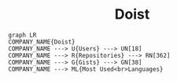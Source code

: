 <h1 align="center">Doist</h1>

```mermaid
graph LR
COMPANY_NAME{Doist}
COMPANY_NAME ---> U{Users} ---> UN[18]
COMPANY_NAME ---> R{Repositories} ---> RN[362]
COMPANY_NAME ---> G{Gists} ---> GN[38]
COMPANY_NAME ---> ML{Most Used<br>Languages}
```
